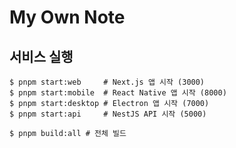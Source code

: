# My Own Note

## 서비스 실행

```shell
$ pnpm start:web     # Next.js 앱 시작 (3000)
$ pnpm start:mobile  # React Native 앱 시작 (8000)
$ pnpm start:desktop # Electron 앱 시작 (7000)
$ pnpm start:api     # NestJS API 시작 (5000)

$ pnpm build:all # 전체 빌드
```
